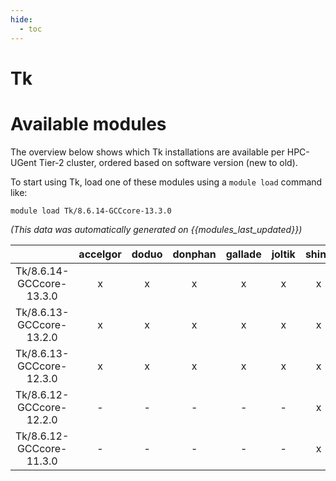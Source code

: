 ```yaml
---
hide:
  - toc
---
```


Tk
==

# Available modules


The overview below shows which Tk installations are available per HPC-UGent Tier-2 cluster, ordered based on software version (new to old).

To start using Tk, load one of these modules using a `module load` command like:

```shell
module load Tk/8.6.14-GCCcore-13.3.0
```

*(This data was automatically generated on {{modules_last_updated}})*  

| |accelgor|doduo|donphan|gallade|joltik|shinx|
| :---: | :---: | :---: | :---: | :---: | :---: | :---: |
|Tk/8.6.14-GCCcore-13.3.0|x|x|x|x|x|x|
|Tk/8.6.13-GCCcore-13.2.0|x|x|x|x|x|x|
|Tk/8.6.13-GCCcore-12.3.0|x|x|x|x|x|x|
|Tk/8.6.12-GCCcore-12.2.0|-|-|-|-|-|x|
|Tk/8.6.12-GCCcore-11.3.0|-|-|-|-|-|x|
